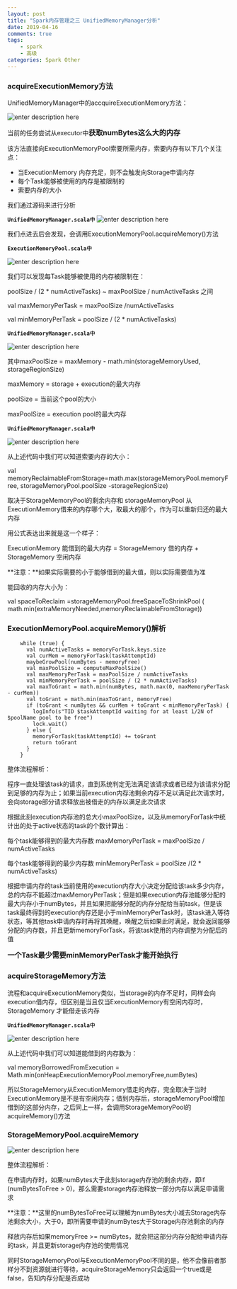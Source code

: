 ```yaml
---
layout: post
title: "Spark内存管理之三 UnifiedMemoryManager分析"
date: 2019-04-16
comments: true
tags: 
	- spark
	- 高级
categories: Spark Other
---
```

### acquireExecutionMemory方法
UnifiedMemoryManager中的accquireExecutionMemory方法： 

![enter description here](/assets/blogImg/2019-04-16内存管理1.png)

当前的任务尝试从executor中<font size=3>**获取numBytes这么大的内存**</font>

该方法直接向ExecutionMemoryPool索要所需内存，索要内存有以下几个关注点：

- 当ExecutionMemory 内存充足，则不会触发向Storage申请内存
- 每个Task能够被使用的内存是被限制的
- 索要内存的大小

我们通过源码来进行分析
<!--more--> 
**`UnifiedMemoryManager.scala中`**
![enter description here](/assets/blogImg/2019-04-16内存管理2.png)

我们点进去后会发现，会调用ExecutionMemoryPool.acquireMemory()方法

**`ExecutionMemoryPool.scala中`**

![enter description here](/assets/blogImg/2019-04-16内存管理3.png)

我们可以发现每Task能够被使用的内存被限制在： 

poolSize / (2 * numActiveTasks) ~ maxPoolSize / numActiveTasks 之间

val maxMemoryPerTask = maxPoolSize /numActiveTasks 

val minMemoryPerTask = poolSize / (2 * numActiveTasks)

**`UnifiedMemoryManager.scala中`**

![enter description here](/assets/blogImg/2019-04-16内存管理4.png)

其中maxPoolSize = maxMemory - math.min(storageMemoryUsed, storageRegionSize) 

maxMemory = storage + execution的最大内存 

poolSize = 当前这个pool的大小 

maxPoolSize = execution pool的最大内存

**`UnifiedMemoryManager.scala中`**

![enter description here](/assets/blogImg/2019-04-16内存管理5.png)

从上述代码中我们可以知道索要内存的大小： 

val memoryReclaimableFromStorage=math.max(storageMemoryPool.memoryFree, storageMemoryPool.poolSize -storageRegionSize) 

取决于StorageMemoryPool的剩余内存和 storageMemoryPool 从ExecutionMemory借来的内存哪个大，取最大的那个，作为可以重新归还的最大内存 

用公式表达出来就是这一个样子： 

ExecutionMemory 能借到的最大内存 = StorageMemory 借的内存 + StorageMemory 空闲内存 

**注意：**如果实际需要的小于能够借到的最大值，则以实际需要值为准

能回收的内存大小为： 

val spaceToReclaim =storageMemoryPool.freeSpaceToShrinkPool ( math.min(extraMemoryNeeded,memoryReclaimableFromStorage))

### ExecutionMemoryPool.acquireMemory()解析

```
    while (true) {
      val numActiveTasks = memoryForTask.keys.size
      val curMem = memoryForTask(taskAttemptId)
      maybeGrowPool(numBytes - memoryFree)
      val maxPoolSize = computeMaxPoolSize()
      val maxMemoryPerTask = maxPoolSize / numActiveTasks
      val minMemoryPerTask = poolSize / (2 * numActiveTasks)
      val maxToGrant = math.min(numBytes, math.max(0, maxMemoryPerTask - curMem))
      val toGrant = math.min(maxToGrant, memoryFree)
      if (toGrant < numBytes && curMem + toGrant < minMemoryPerTask) {
        logInfo(s"TID $taskAttemptId waiting for at least 1/2N of $poolName pool to be free")
        lock.wait()
      } else {
        memoryForTask(taskAttemptId) += toGrant
        return toGrant
      }
    }
```

整体流程解析： 

程序一直处理该task的请求，直到系统判定无法满足该请求或者已经为该请求分配到足够的内存为止；如果当前execution内存池剩余内存不足以满足此次请求时，会向storage部分请求释放出被借走的内存以满足此次请求

根据此刻execution内存池的总大小maxPoolSize，以及从memoryForTask中统计出的处于active状态的task的个数计算出： 

每个task能够得到的最大内存数 maxMemoryPerTask = maxPoolSize / numActiveTasks 

每个task能够得到的最少内存数 minMemoryPerTask = poolSize /(2 * numActiveTasks)

根据申请内存的task当前使用的execution内存大小决定分配给该task多少内存，总的内存不能超过maxMemoryPerTask；但是如果execution内存池能够分配的最大内存小于numBytes，并且如果把能够分配的内存分配给当前task，但是该task最终得到的execution内存还是小于minMemoryPerTask时，该task进入等待状态，等其他task申请内存时再将其唤醒，唤醒之后如果此时满足，就会返回能够分配的内存数，并且更新memoryForTask，将该task使用的内存调整为分配后的值 

<font size=3>**一个Task最少需要minMemoryPerTask才能开始执行**</font>

### acquireStorageMemory方法

流程和acquireExecutionMemory类似，当storage的内存不足时，同样会向execution借内存，但区别是当且仅当ExecutionMemory有空闲内存时，StorageMemory 才能借走该内存

**`UnifiedMemoryManager.scala中`**

![enter description here](/assets/blogImg/2019-04-16内存管理6.png)

从上述代码中我们可以知道能借到的内存数为： 

val memoryBorrowedFromExecution = Math.min(onHeapExecutionMemoryPool.memoryFree,numBytes) 

所以StorageMemory从ExecutionMemory借走的内存，完全取决于当时ExecutionMemory是不是有空闲内存；借到内存后，storageMemoryPool增加借到的这部分内存，之后同上一样，会调用StorageMemoryPool的acquireMemory()方法

### StorageMemoryPool.acquireMemory

![enter description here](/assets/blogImg/2019-04-16内存管理7.png)

整体流程解析： 

在申请内存时，如果numBytes大于此刻storage内存池的剩余内存，即if (numBytesToFree > 0)，那么需要storage内存池释放一部分内存以满足申请需求 

**注意：**这里的numBytesToFree可以理解为numBytes大小减去Storage内存池剩余大小，大于0，即所需要申请的numBytes大于Storage内存池剩余的内存 

释放内存后如果memoryFree >= numBytes，就会把这部分内存分配给申请内存的task，并且更新storage内存池的使用情况 

同时StorageMemoryPool与ExecutionMemoryPool不同的是，他不会像前者那样分不到资源就进行等待，acquireStorageMemory只会返回一个true或是false，告知内存分配是否成功